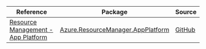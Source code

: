 | Reference | Package | Source |
|---|---|---|
|[Resource Management - App Platform](resourcemanager.appplatform-readme.md)|[Azure.ResourceManager.AppPlatform](https://www.nuget.org/packages/Azure.ResourceManager.AppPlatform)|[GitHub](https://github.com/Azure/azure-sdk-for-net/blob/main/sdk/appplatform/Azure.ResourceManager.AppPlatform)|
